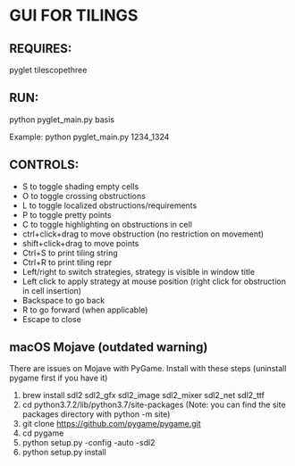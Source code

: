 # GUI FOR TILINGS

## REQUIRES:
pyglet 
tilescopethree

## RUN:

python pyglet_main.py basis

Example: python pyglet_main.py 1234_1324

## CONTROLS:

- S to toggle shading empty cells
- O to toggle crossing obstructions
- L to toggle localized obstructions/requirements
- P to toggle pretty points
- C to toggle highlighting on obstructions in cell
- ctrl+click+drag to move obstruction (no restriction on movement)
- shift+click+drag to move points
- Ctrl+S to print tiling string
- Ctrl+R to print tiling repr
- Left/right to switch strategies, strategy is visible in window title
- Left click to apply strategy at mouse position (right click for obstruction in cell insertion)
- Backspace to go back
- R to go forward (when applicable)
- Escape to close


## macOS Mojave (outdated warning)
There are issues on Mojave with PyGame. Install with these steps (uninstall pygame first if you have it)

1. brew install sdl2 sdl2_gfx sdl2_image sdl2_mixer sdl2_net sdl2_ttf
2. cd python3.7.2/lib/python3.7/site-packages   (Note: you can find the site packages directory with python -m site)
3. git clone https://github.com/pygame/pygame.git
4. cd pygame
5. python setup.py -config -auto -sdl2
6. python setup.py install


